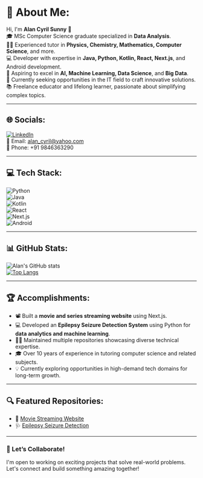 # 💫 About Me:
Hi, I'm **Alan Cyril Sunny** 👋  
🎓 MSc Computer Science graduate specialized in **Data Analysis**.  
👨‍🏫 Experienced tutor in **Physics, Chemistry, Mathematics, Computer Science**, and more.  
💻 Developer with expertise in **Java, Python, Kotlin, React, Next.js**, and Android development.  
🚀 Aspiring to excel in **AI, Machine Learning, Data Science**, and **Big Data**.  
🌱 Currently seeking opportunities in the IT field to craft innovative solutions.  
📚 Freelance educator and lifelong learner, passionate about simplifying complex topics.  

---

## 🌐 Socials:
[![LinkedIn](https://img.shields.io/badge/LinkedIn-blue?logo=linkedin&logoColor=white)](https://www.linkedin.com/in/alan-cyril-33aa8178/)  
📧 Email: [alan_cyril@yahoo.com](mailto:alan_cyril@yahoo.com)  
📱 Phone: +91 9846363290  

---

## 💻 Tech Stack:
![Python](https://img.shields.io/badge/Python-3776AB?style=for-the-badge&logo=python&logoColor=white)  
![Java](https://img.shields.io/badge/Java-007396?style=for-the-badge&logo=java&logoColor=white)  
![Kotlin](https://img.shields.io/badge/Kotlin-0095D5?style=for-the-badge&logo=kotlin&logoColor=white)  
![React](https://img.shields.io/badge/React-61DAFB?style=for-the-badge&logo=react&logoColor=black)  
![Next.js](https://img.shields.io/badge/Next.js-000000?style=for-the-badge&logo=next.js&logoColor=white)  
![Android](https://img.shields.io/badge/Android-3DDC84?style=for-the-badge&logo=android&logoColor=white)  

---

## 📊 GitHub Stats:
![Alan's GitHub stats](https://github-readme-stats.vercel.app/api?username=dragonpilee&show_icons=true&theme=radical)  
[![Top Langs](https://github-readme-stats.vercel.app/api/top-langs/?username=dragonpilee&layout=compact&theme=radical)](https://github.com/anuraghazra/github-readme-stats)

---

## 🏆 Accomplishments:
- 📽 Built a **movie and series streaming website** using Next.js.  
- 💻 Developed an **Epilepsy Seizure Detection System** using Python for **data analytics and machine learning**.  
- 🧑‍💻 Maintained multiple repositories showcasing diverse technical expertise.  
- 🎓 Over 10 years of experience in tutoring computer science and related subjects.  
- 💡 Currently exploring opportunities in high-demand tech domains for long-term growth.  

---

## 🔍 Featured Repositories:
- 🎥 [Movie Streaming Website](https://cinegeek-beta.vercel.app/)  
- 🩺 [Epilepsy Seizure Detection](https://github.com/dragonpilee/epilepsy-detection)  

---

### 📢 Let’s Collaborate!  
I'm open to working on exciting projects that solve real-world problems. Let's connect and build something amazing together!


